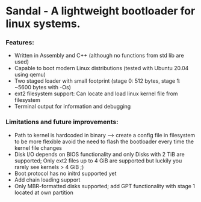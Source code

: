 # Sandal - A lightweight bootloader for linux systems.

### Features:
   * Written in Assembly and C++ (although no functions from std lib are used)
   * Capable to boot modern Linux distributions (tested with Ubuntu 20.04 using qemu)
   * Two staged loader with small footprint (stage 0: 512 bytes, stage 1: ~5600 bytes with -Os)
   * ext2 filesystem support: Can locate and load linux kernel file from filesystem
   * Terminal output for information and debugging

### Limitations and future improvements:
   * Path to kernel is hardcoded in binary --> create a config file in filesystem to be more flexible avoid the need to flash the bootloader every time the kernel file changes
   * Disk I/O depends on BIOS functionality and only Disks with 2 TiB are supported; Only ext2 files up to 4 GiB are supported but luckily you rarely see kernels > 4 GiB ;)
   * Boot protocol has no initrd supported yet
   * Add chain loading support
   * Only MBR-formatted disks supported; add GPT functionality with stage 1 located at own partition

